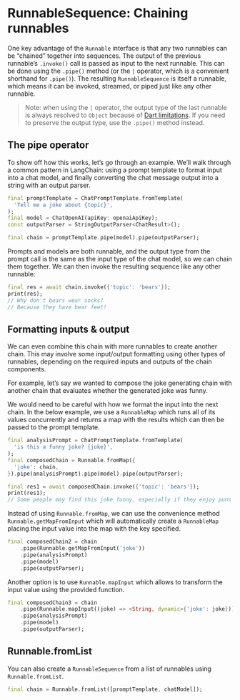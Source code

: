 # RunnableSequence: Chaining runnables

One key advantage of the `Runnable` interface is that any two runnables can be “chained” together into sequences. The output of the previous runnable’s `.invoke()` call is passed as input to the next runnable. This can be done using the `.pipe()` method (or the `|` operator, which is a convenient shorthand for `.pipe()`). The resulting `RunnableSequence` is itself a runnable, which means it can be invoked, streamed, or piped just like any other runnable.

> Note: when using the `|` operator, the output type of the last runnable is always resolved to `Object` because of [Dart limitations](https://github.com/dart-lang/language/issues/1044). If you need to preserve the output type, use the `.pipe()` method instead.

## The pipe operator

To show off how this works, let’s go through an example. We’ll walk through a common pattern in LangChain: using a prompt template to format input into a chat model, and finally converting the chat message output into a string with an output parser.

```dart
final promptTemplate = ChatPromptTemplate.fromTemplate(
  'Tell me a joke about {topic}',
);
final model = ChatOpenAI(apiKey: openaiApiKey);
const outputParser = StringOutputParser<ChatResult>();

final chain = promptTemplate.pipe(model).pipe(outputParser);
```

Prompts and models are both runnable, and the output type from the prompt call is the same as the input type of the chat model, so we can chain them together. We can then invoke the resulting sequence like any other runnable:

```dart
final res = await chain.invoke({'topic': 'bears'});
print(res);
// Why don't bears wear socks?
// Because they have bear feet!
```

## Formatting inputs & output

We can even combine this chain with more runnables to create another chain. This may involve some input/output formatting using other types of runnables, depending on the required inputs and outputs of the chain components.

For example, let’s say we wanted to compose the joke generating chain with another chain that evaluates whether the generated joke was funny.

We would need to be careful with how we format the input into the next chain. In the below example, we use a `RunnableMap` which runs all of its values concurrently and returns a map with the results which can then be passed to the prompt template.

```dart
final analysisPrompt = ChatPromptTemplate.fromTemplate(
  'is this a funny joke? {joke}',
);
final composedChain = Runnable.fromMap({
  'joke': chain,
}).pipe(analysisPrompt).pipe(model).pipe(outputParser);

final res1 = await composedChain.invoke({'topic': 'bears'});
print(res1);
// Some people may find this joke funny, especially if they enjoy puns or wordplay...
```

Instead of using `Runnable.fromMap`, we can use the convenience method `Runnable.getMapFromInput` which will automatically create a `RunnableMap` placing the input value into the map with the key specified.

```dart
final composedChain2 = chain
    .pipe(Runnable.getMapFromInput('joke'))
    .pipe(analysisPrompt)
    .pipe(model)
    .pipe(outputParser);
```

Another option is to use `Runnable.mapInput` which allows to transform the input value using the provided function.

```dart
final composedChain3 = chain
    .pipe(Runnable.mapInput((joke) => <String, dynamic>{'joke': joke}))
    .pipe(analysisPrompt)
    .pipe(model)
    .pipe(outputParser);
```

## Runnable.fromList

You can also create a `RunnableSequence` from a list of runnables using `Runnable.fromList`. 

```dart
final chain = Runnable.fromList([promptTemplate, chatModel]);
```
